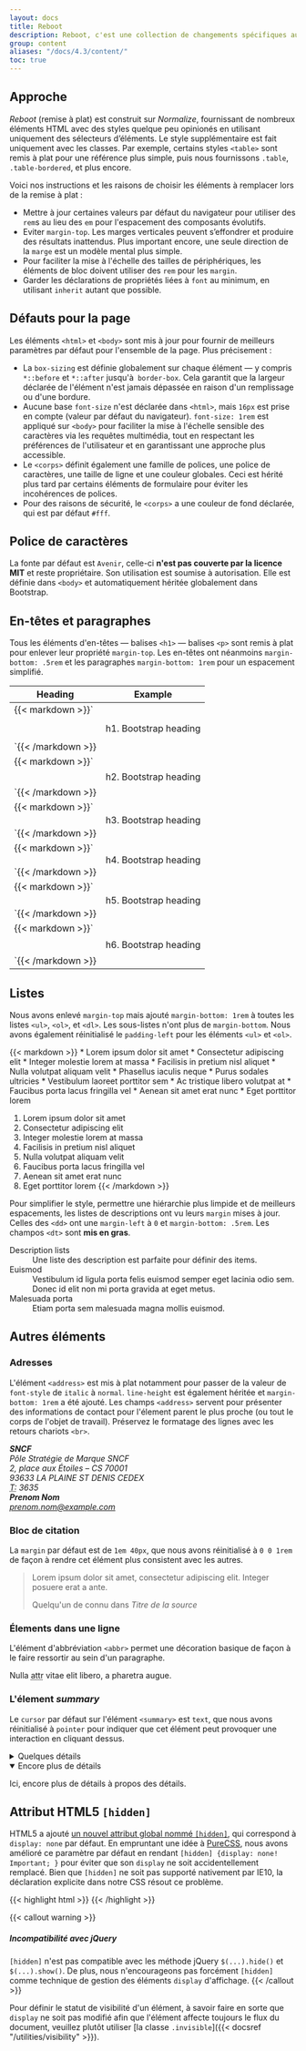 ```yaml
---
layout: docs
title: Reboot
description: Reboot, c'est une collection de changements spécifiques aux éléments CSS dans un seul fichier, ce qui permet à Bootstrap de fournir une base de travail simple, élégante et consistente.
group: content
aliases: "/docs/4.3/content/"
toc: true
---
```


## Approche

_Reboot_ (remise à plat) est construit sur _Normalize_, fournissant de nombreux éléments HTML avec des styles quelque peu opinionés en utilisant uniquement des sélecteurs d’éléments. Le style supplémentaire est fait uniquement avec les classes. Par exemple, certains styles `<table>` sont remis à plat pour une référence plus simple, puis nous fournissons `.table`, `.table-bordered`, et plus encore.

Voici nos instructions et les raisons de choisir les éléments à remplacer lors de la remise à plat :

- Mettre à jour certaines valeurs par défaut du navigateur pour utiliser des `rem`s au lieu des `em` pour l'espacement des composants évolutifs.
- Eviter `margin-top`. Les marges verticales peuvent s’effondrer et produire des résultats inattendus. Plus important encore, une seule direction de la `marge` est un modèle mental plus simple.
- Pour faciliter la mise à l'échelle des tailles de périphériques, les éléments de bloc doivent utiliser des `rem` pour les `margin`.
- Garder les déclarations de propriétés liées à `font` au minimum, en utilisant `inherit` autant que possible.

## Défauts pour la page

Les éléments `<html>` et `<body>` sont mis à jour pour fournir de meilleurs paramètres par défaut pour l'ensemble de la page. Plus précisement :

- La `box-sizing` est définie globalement sur chaque élément — y compris `*::before` et `*::after` jusqu'à` border-box`. Cela garantit que la largeur déclarée de l'élément n'est jamais dépassée en raison d'un remplissage ou d'une bordure.
- Aucune base `font-size` n'est déclarée dans `<html>`, mais `16px` est prise en compte (valeur par défaut du navigateur). `font-size: 1rem` est appliqué sur `<body>` pour faciliter la mise à l'échelle sensible des caractères via les requêtes multimédia, tout en respectant les préférences de l'utilisateur et en garantissant une approche plus accessible.
- Le `<corps>` définit également une famille de polices, une police de caractères, une taille de ligne et une couleur globales. Ceci est hérité plus tard par certains éléments de formulaire pour éviter les incohérences de polices.
- Pour des raisons de sécurité, le `<corps>` a une couleur de fond déclarée, qui est par défaut `#fff`.

## Police de caractères

La fonte par défaut est `Avenir`, celle-ci **n'est pas couverte par la licence MIT** et reste propriétaire. Son utilisation est soumise à autorisation.
Elle est définie dans `<body>` et automatiquement héritée globalement dans Bootstrap.

## En-têtes et paragraphes

Tous les éléments d'en-têtes — balises `<h1>` — balises `<p>` sont remis à plat pour enlever leur propriété `margin-top`. Les en-têtes ont néanmoins `margin-bottom: .5rem` et les paragraphes `margin-bottom: 1rem` pour un espacement simplifié.

<table class="table">
  <thead>
    <tr>
      <th>Heading</th>
      <th>Example</th>
    </tr>
  </thead>
  <tbody>
    <tr>
      <td>
        {{< markdown >}}`<h1></h1>`{{< /markdown >}}
      </td>
      <td><span class="h1">h1. Bootstrap heading</span></td>
    </tr>
    <tr>
      <td>
        {{< markdown >}}`<h2></h2>`{{< /markdown >}}
      </td>
      <td><span class="h2">h2. Bootstrap heading</span></td>
    </tr>
    <tr>
      <td>
        {{< markdown >}}`<h3></h3>`{{< /markdown >}}
      </td>
      <td><span class="h3">h3. Bootstrap heading</span></td>
    </tr>
    <tr>
      <td>
        {{< markdown >}}`<h4></h4>`{{< /markdown >}}
      </td>
      <td><span class="h4">h4. Bootstrap heading</span></td>
    </tr>
    <tr>
      <td>
        {{< markdown >}}`<h5></h5>`{{< /markdown >}}
      </td>
      <td><span class="h5">h5. Bootstrap heading</span></td>
    </tr>
    <tr>
      <td>
        {{< markdown >}}`<h6></h6>`{{< /markdown >}}
      </td>
      <td><span class="h6">h6. Bootstrap heading</span></td>
    </tr>
  </tbody>
</table>

## Listes

Nous avons enlevé `margin-top` mais ajouté `margin-bottom: 1rem` à toutes les listes `<ul>`, `<ol>`, et `<dl>`. Les sous-listes n'ont plus de `margin-bottom`. Nous avons également réinitialisé le `padding-left` pour les éléments `<ul>` et `<ol>`.

<div class="bd-example">
{{< markdown >}}
* Lorem ipsum dolor sit amet
* Consectetur adipiscing elit
* Integer molestie lorem at massa
* Facilisis in pretium nisl aliquet
* Nulla volutpat aliquam velit
  * Phasellus iaculis neque
  * Purus sodales ultricies
  * Vestibulum laoreet porttitor sem
  * Ac tristique libero volutpat at
* Faucibus porta lacus fringilla vel
* Aenean sit amet erat nunc
* Eget porttitor lorem

1. Lorem ipsum dolor sit amet
2. Consectetur adipiscing elit
3. Integer molestie lorem at massa
4. Facilisis in pretium nisl aliquet
5. Nulla volutpat aliquam velit
6. Faucibus porta lacus fringilla vel
7. Aenean sit amet erat nunc
8. Eget porttitor lorem
{{< /markdown >}}
</div>

Pour simplifier le style, permettre une hiérarchie plus limpide et de meilleurs espacements, les listes de descriptions ont vu leurs `margin` mises à jour.
Celles des `<dd>` ont une `margin-left` à `0` et `margin-bottom: .5rem`. Les champos `<dt>` sont **mis en gras**.

<div class="bd-example">
  <dl>
    <dt>Description lists</dt>
    <dd>Une liste des description est parfaite pour définir des items.</dd>
    <dt>Euismod</dt>
    <dd>Vestibulum id ligula porta felis euismod semper eget lacinia odio sem.</dd>
    <dd>Donec id elit non mi porta gravida at eget metus.</dd>
    <dt>Malesuada porta</dt>
    <dd>Etiam porta sem malesuada magna mollis euismod.</dd>
  </dl>
</div>

## Autres éléments

### Adresses

L'élément `<address>` est mis à plat notamment pour passer de la valeur de `font-style` de `italic` à `normal`. `line-height` est également héritée et  `margin-bottom: 1rem` a été ajouté. Les champs `<address>` servent pour présenter des informations de contact pour l'élement parent le plus proche (ou tout le corps de l'objet de travail). Préservez le formatage des lignes avec les retours chariots `<br>`.

<div class="bd-example">
  <address>
    <strong>SNCF</strong><br>
    Pôle Stratégie de Marque SNCF<br>
    2, place aux Étoiles – CS 70001<br>
    93633 LA PLAINE ST DENIS CEDEX<br>
    <abbr title="Téléphone">T:</abbr> 3635
  </address>

  <address>
    <strong>Prenom Nom</strong><br>
    <a href="mailto:prenom.nom@example.com">prenom.nom@example.com</a>
  </address>
</div>

### Bloc de citation

La `margin` par défaut est de `1em 40px`, que nous avons réinitialisé à `0 0 1rem` de façon à rendre cet élément plus consistent avec les autres.

<div class="bd-example">
  <blockquote class="blockquote">
    <p>Lorem ipsum dolor sit amet, consectetur adipiscing elit. Integer posuere erat a ante.</p>
    <footer>Quelqu'un de connu dans <cite title="Source Title">Titre de la source</cite></footer>
  </blockquote>
</div>

### Élements dans une ligne

L'élément d'abbréviation `<abbr>` permet une décoration basique de façon à le faire ressortir au sein d'un paragraphe.

<div class="bd-example">
  Nulla <abbr title="attribut">attr</abbr> vitae elit libero, a pharetra augue.
</div>

### L'élement _summary_

Le `cursor` par défaut sur l'élément `<summary>` est `text`, que nous avons réinitialisé à `pointer` pour indiquer que cet élément peut provoquer une interaction en cliquant dessus.

<div class="bd-example">
  <details>
    <summary>Quelques détails</summary>
    <p>Plus d'infos sur les détails.</p>
  </details>

  <details open>
    <summary>Encore plus de détails</summary>
    <p>Ici, encore plus de détails à propos des détails.</p>
  </details>
</div>

## Attribut HTML5 `[hidden]`

HTML5 a ajouté [un nouvel attribut global nommé `[hidden]`](https://developer.mozilla.org/en-US/docs/Web/HTML/Global_attributes/hidden), qui correspond à `display: none` par défaut. En empruntant une idée à [PureCSS](https://purecss.io/), nous avons amélioré ce paramètre par défaut en rendant `[hidden] {display: none! Important; }` pour éviter que son `display` ne soit accidentellement remplacé. Bien que `[hidden]` ne soit pas supporté nativement par IE10, la déclaration explicite dans notre CSS résout ce problème.

{{< highlight html >}}
<input type="text" hidden>
{{< /highlight >}}

{{< callout warning >}}
##### Incompatibilité avec jQuery

`[hidden]` n'est pas compatible avec les méthode jQuery `$(...).hide()` et `$(...).show()`. De plus, nous n'encourageons pas forcément `[hidden]` comme technique de gestion des éléments `display` d'affichage.
{{< /callout >}}

Pour définir le statut de visibilité d'un élément, à savoir faire en sorte que `display` ne soit pas modifié afin que l'élément affecte toujours le flux du document, veuillez plutôt utiliser [la classe `.invisible`]({{< docsref "/utilities/visibility" >}}).
